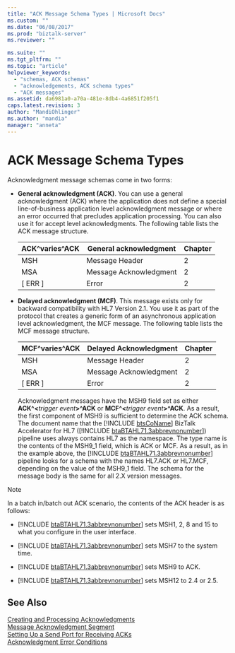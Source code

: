 ```yaml
---
title: "ACK Message Schema Types | Microsoft Docs"
ms.custom: ""
ms.date: "06/08/2017"
ms.prod: "biztalk-server"
ms.reviewer: ""

ms.suite: ""
ms.tgt_pltfrm: ""
ms.topic: "article"
helpviewer_keywords: 
  - "schemas, ACK schemas"
  - "acknowledgements, ACK schema types"
  - "ACK messages"
ms.assetid: da6981a0-a70a-481e-8db4-4a6851f205f1
caps.latest.revision: 3
author: "MandiOhlinger"
ms.author: "mandia"
manager: "anneta"
---
```

# ACK Message Schema Types
Acknowledgment message schemas come in two forms:  

- **General acknowledgment (ACK)**. You can use a general acknowledgment (ACK) where the application does not define a special line-of-business application level acknowledgment message or where an error occurred that precludes application processing. You can also use it for accept level acknowledgments. The following table lists the ACK message structure.  


  | ACK^varies^ACK | General acknowledgment | Chapter |
  |----------------|------------------------|---------|
  |      MSH       |     Message Header     |    2    |
  |      MSA       | Message Acknowledgment |    2    |
  |    [ ERR ]     |         Error          |    2    |


- **Delayed acknowledgment (MCF)**. This message exists only for backward compatibility with HL7 Version 2.1. You use it as part of the protocol that creates a generic form of an asynchronous application level acknowledgment, the MCF message. The following table lists the MCF message structure.  

  |MCF^varies^ACK|Delayed Acknowledgment|Chapter|  
  |--------------------|----------------------------|-------------|  
  |MSH|Message Header|2|  
  |MSA|Message Acknowledgment|2|  
  |[ ERR ]|Error|2|  

  Acknowledgment messages have the MSH9 field set as either <strong>ACK^\<</strong><em>trigger event</em><strong>\>^ACK</strong> or <strong>MCF^\<</strong><em>trigger event</em><strong>\>^ACK</strong>. As a result, the first component of MSH9 is sufficient to determine the ACK schema. The document name that the [!INCLUDE [btsCoName](../../includes/btsconame-md.md)] BizTalk Accelerator for HL7 ([!INCLUDE [btaBTAHL71.3abbrevnonumber](../../includes/btabtahl71-3abbrevnonumber-md.md)]) pipeline uses always contains HL7 as the namespace. The type name is the contents of the MSH9_1 field, which is ACK or MCF. As a result, as in the example above, the [!INCLUDE [btaBTAHL71.3abbrevnonumber](../../includes/btabtahl71-3abbrevnonumber-md.md)] pipeline looks for a schema with the names HL7.ACK or HL7.MCF, depending on the value of the MSH9_1 field. The schema for the message body is the same for all 2.X version messages.  

> [!NOTE]
>  In a batch in/batch out ACK scenario, the contents of the ACK header is as follows:  

- [!INCLUDE [btaBTAHL71.3abbrevnonumber](../../includes/btabtahl71-3abbrevnonumber-md.md)] sets MSH1, 2, 8 and 15 to what you configure in the user interface.  

- [!INCLUDE [btaBTAHL71.3abbrevnonumber](../../includes/btabtahl71-3abbrevnonumber-md.md)] sets MSH7 to the system time.  

- [!INCLUDE [btaBTAHL71.3abbrevnonumber](../../includes/btabtahl71-3abbrevnonumber-md.md)] sets MSH9 to ACK.  

- [!INCLUDE [btaBTAHL71.3abbrevnonumber](../../includes/btabtahl71-3abbrevnonumber-md.md)] sets MSH12 to 2.4 or 2.5.  

## See Also  
 [Creating and Processing Acknowledgments](../../adapters-and-accelerators/accelerator-hl7/creating-and-processing-acknowledgments.md)   
 [Message Acknowledgment Segment](../../adapters-and-accelerators/accelerator-hl7/message-acknowledgment-segment.md)   
 [Setting Up a Send Port for Receiving ACKs](../../adapters-and-accelerators/accelerator-hl7/setting-up-a-send-port-for-receiving-acks.md)   
 [Acknowledgment Error Conditions](../../adapters-and-accelerators/accelerator-hl7/acknowledgment-error-conditions.md)
